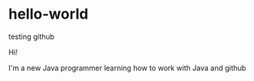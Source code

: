# hello-world
testing github

Hi!

I'm a new Java programmer learning how to work with Java and github
